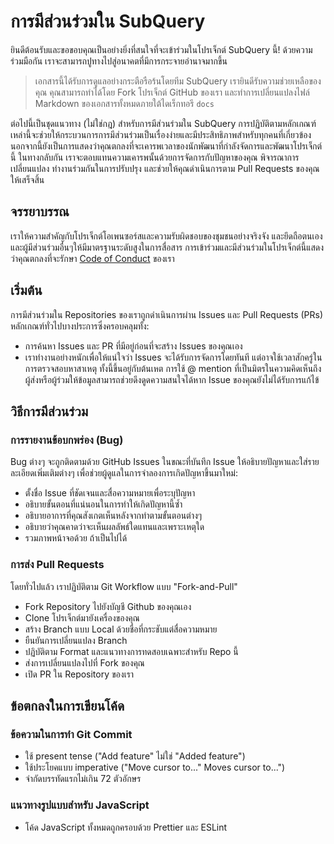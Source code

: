 # การมีส่วนร่วมใน SubQuery

ยินดีต้อนรับและขอขอบคุณเป็นอย่างยิ่งที่สนใจที่จะเข้าร่วมในโปรเจ็กต์ SubQuery นี้! ด้วยความร่วมมือกัน เราจะสามารถปูทางไปสู่อนาคตที่มีการกระจายอำนาจมากขึ้น

> เอกสารนี้ได้รับการดูแลอย่างกระตือรือร้นโดยทีม SubQuery เรายินดีรับความช่วยเหลือของคุณ คุณสามารถทำได้โดย Fork โปรเจ็กต์ GitHub ของเรา และทำการเปลี่ยนแปลงไฟล์ Markdown ของเอกสารทั้งหมดภายใต้ไดเร็กทอรี ` docs `

ต่อไปนี้เป็นชุดแนวทาง (ไม่ใช่กฎ) สำหรับการมีส่วนร่วมใน SubQuery การปฏิบัติตามหลักเกณฑ์เหล่านี้จะช่วยให้กระบวนการการมีส่วนร่วมเป็นเรื่องง่ายและมีประสิทธิภาพสำหรับทุกคนที่เกี่ยวข้อง นอกจากนี้ยังเป็นการแสดงว่าคุณตกลงที่จะเคารพเวลาของนักพัฒนาที่กำลังจัดการและพัฒนาโปรเจ็กต์นี้ ในทางกลับกัน เราจะตอบแทนความเคารพนั้นด้วยการจัดการกับปัญหาของคุณ พิจารณาการเปลี่ยนแปลง ทำงานร่วมกันในการปรับปรุง และช่วยให้คุณดำเนินการตาม Pull Requests ของคุณให้เสร็จสิ้น

## จรรยาบรรณ

เราให้ความสำคัญกับโปรเจ็กต์โอเพนซอร์สและความรับผิดชอบของชุมชนอย่างจริงจัง และยึดถือตนเองและผู้มีส่วนร่วมอื่นๆให้มีมาตรฐานระดับสูงในการสื่อสาร การเข้าร่วมและมีส่วนร่วมในโปรเจ็กต์นี้แสดงว่าคุณตกลงที่จะรักษา [Code of Conduct](https://github.com/subquery/subql/blob/contributors-guide/CODE_OF_CONDUCT.md) ของเรา

## เริ่มต้น

การมีส่วนร่วมใน Repositories ของเราถูกดำเนินการผ่าน Issues และ Pull Requests (PRs) หลักเกณฑ์ทั่วไปบางประการซึ่งครอบคลุมทั้ง:

* การค้นหา Issues และ PR ที่มีอยู่ก่อนที่จะสร้าง Issues ของคุณเอง
* เราทำงานอย่างหนักเพื่อให้แน่ใจว่า Issues จะได้รับการจัดการโดยทันที แต่อาจใช้เวลาสักครู่ในการตรวจสอบหาสาเหตุ ทั้งนี้ขึ้นอยู่กับต้นเหต การใช้ @ mention ที่เป็นมิตรในความคิดเห็นถึงผู้ส่งหรือผู้ร่วมให้ข้อมูลสามารถช่วยดึงดูดความสนใจได้หาก Issue ของคุณยังไม่ได้รับการแก้ไข้

## วิธีการมีส่วนร่วม

### การรายงานข้อบกพร่อง (Bug)

Bug ต่างๆ จะถูกติดตามด้วย GitHub Issues ในขณะที่บันทึก Issue ให้อธิบายปัญหาและใส่รายละเอียดเพิ่มเติมต่างๆ เพื่อช่วยผู้ดูแลในการจำลองการเกิดปัญหาขึ้นมาใหม่:

* ตั้งชื่อ Issue ที่ชัดเจนและสื่อความหมายเพื่อระบุปัญหา
* อธิบายขั้นตอนที่แน่นอนในการทำให้เกิดปัญหานี้ซ้ำ
* อธิบายอาการที่คุณสังเกตเห็นหลังจากทำตามขั้นตอนต่างๆ
* อธิบายว่าคุณคาดว่าจะเห็นผลลัพธ์ใดแทนและเพราะเหตุใด
* รวมภาพหน้าจอด้วย ถ้าเป็นไปได้

### การส่ง Pull Requests

โดยทั่วไปแล้ว เราปฏิบัติตาม Git Workflow แบบ "Fork-and-Pull"

* Fork Repository ไปยังบัญชี Github ของคุณเอง
* Clone โปรเจ็กต์มายังเครื่องของคุณ
* สร้าง Branch แบบ Local ด้วยชื่อที่กระชับแต่สื่อความหมาย
* ยืนยันการเปลี่ยนแปลง Branch
* ปฏิบัติตาม Format และแนวทางการทดสอบเฉพาะสำหรับ Repo นี้
* ส่งการเปลี่ยนแปลงไปที่ Fork ของคุณ
* เปิด PR ใน Repository ของเรา

## ข้อตกลงในการเขียนโค้ด

### ข้อความในการทำ Git Commit

* ใช้ present tense ("Add feature" ไม่ใช่ "Added feature")
* ใช้ประโยคแบบ imperative ("Move cursor to..." Moves cursor to...")
* จำกัดบรรทัดแรกไม่เกิน 72 ตัวอักษร

### แนวทางรูปแบบสำหรับ JavaScript

* โค้ด JavaScript ทั้งหมดถูกครอบด้วย Prettier และ ESLint
